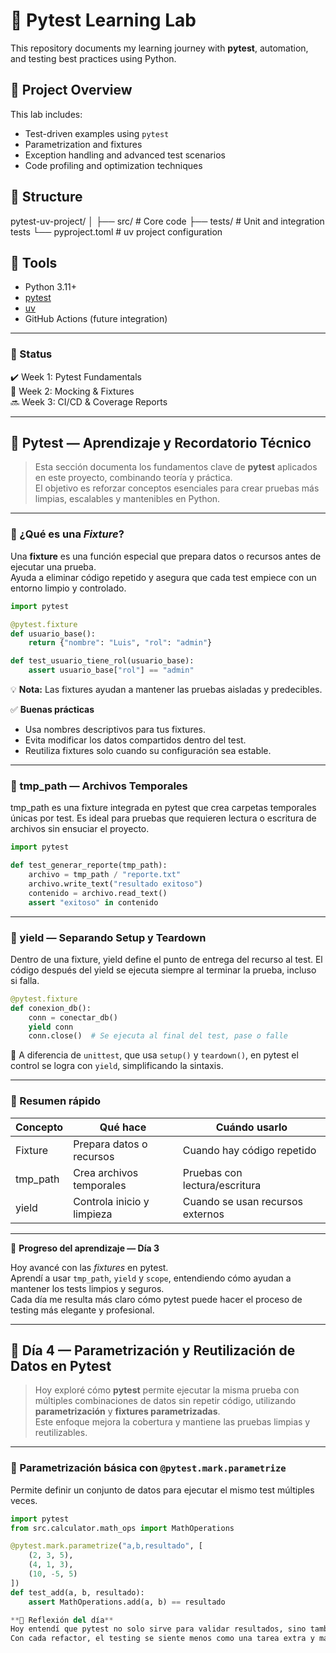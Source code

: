 # 🧪 Pytest Learning Lab

This repository documents my learning journey with **pytest**, automation, and testing best practices using Python.

## 🚀 Project Overview
This lab includes:
- Test-driven examples using `pytest`
- Parametrization and fixtures
- Exception handling and advanced test scenarios
- Code profiling and optimization techniques

## 📂 Structure
pytest-uv-project/
│
├── src/ # Core code
├── tests/ # Unit and integration tests
└── pyproject.toml # uv project configuration


## 🧰 Tools
- Python 3.11+
- [pytest](https://docs.pytest.org)
- [uv](https://github.com/astral-sh/uv)
- GitHub Actions (future integration)

---

### 🧭 Status
✔️ Week 1: Pytest Fundamentals  
🚧 Week 2: Mocking & Fixtures  
🔜 Week 3: CI/CD & Coverage Reports

---

## 🧩 Pytest — Aprendizaje y Recordatorio Técnico

> Esta sección documenta los fundamentos clave de **pytest** aplicados en este proyecto, combinando teoría y práctica.  
> El objetivo es reforzar conceptos esenciales para crear pruebas más limpias, escalables y mantenibles en Python.

---

### 🔹 ¿Qué es una *Fixture*?

Una **fixture** es una función especial que prepara datos o recursos antes de ejecutar una prueba.  
Ayuda a eliminar código repetido y asegura que cada test empiece con un entorno limpio y controlado.

```python
import pytest

@pytest.fixture
def usuario_base():
    return {"nombre": "Luis", "rol": "admin"}

def test_usuario_tiene_rol(usuario_base):
    assert usuario_base["rol"] == "admin"
```
💡 **Nota:** Las fixtures ayudan a mantener las pruebas aisladas y predecibles.

✅ **Buenas prácticas**
- Usa nombres descriptivos para tus fixtures.
- Evita modificar los datos compartidos dentro del test.
- Reutiliza fixtures solo cuando su configuración sea estable.

---

### 🔹 tmp_path — Archivos Temporales

tmp_path es una fixture integrada en pytest que crea carpetas temporales únicas por test.
Es ideal para pruebas que requieren lectura o escritura de archivos sin ensuciar el proyecto.

```python
import pytest

def test_generar_reporte(tmp_path):
    archivo = tmp_path / "reporte.txt"
    archivo.write_text("resultado exitoso")
    contenido = archivo.read_text()
    assert "exitoso" in contenido
```

---

### 🔹 yield — Separando Setup y Teardown

Dentro de una fixture, yield define el punto de entrega del recurso al test.
El código después del yield se ejecuta siempre al terminar la prueba, incluso si falla.

```python
@pytest.fixture
def conexion_db():
    conn = conectar_db()
    yield conn
    conn.close()  # Se ejecuta al final del test, pase o falle
```

🧠 A diferencia de `unittest`, que usa `setup()` y `teardown()`, en pytest el control se logra con `yield`, simplificando la sintaxis.

---

### 🧭 Resumen rápido
| Concepto | Qué hace | Cuándo usarlo |
|-----------|-----------|----------------|
| Fixture | Prepara datos o recursos | Cuando hay código repetido |
| tmp_path | Crea archivos temporales | Pruebas con lectura/escritura |
| yield | Controla inicio y limpieza | Cuando se usan recursos externos |

---

📅 **Progreso del aprendizaje — Día 3**

Hoy avancé con las *fixtures* en pytest.  
Aprendí a usar `tmp_path`, `yield` y `scope`, entendiendo cómo ayudan a mantener los tests limpios y seguros.  
Cada día me resulta más claro cómo pytest puede hacer el proceso de testing más elegante y profesional.

---

## 🧩 Día 4 — Parametrización y Reutilización de Datos en Pytest

> Hoy exploré cómo **pytest** permite ejecutar la misma prueba con múltiples combinaciones de datos sin repetir código, utilizando **parametrización** y **fixtures parametrizadas**.  
> Este enfoque mejora la cobertura y mantiene las pruebas limpias y reutilizables.

---

### 🔹 Parametrización básica con `@pytest.mark.parametrize`

Permite definir un conjunto de datos para ejecutar el mismo test múltiples veces.

```python
import pytest
from src.calculator.math_ops import MathOperations

@pytest.mark.parametrize("a,b,resultado", [
    (2, 3, 5),
    (4, 1, 3),
    (10, -5, 5)
])
def test_add(a, b, resultado):
    assert MathOperations.add(a, b) == resultado

**📘 Reflexión del día**
Hoy entendí que pytest no solo sirve para validar resultados, sino también para diseñar tests más expresivos y reutilizables.
Con cada refactor, el testing se siente menos como una tarea extra y más como una herramienta de calidad y aprendizaje continuo.